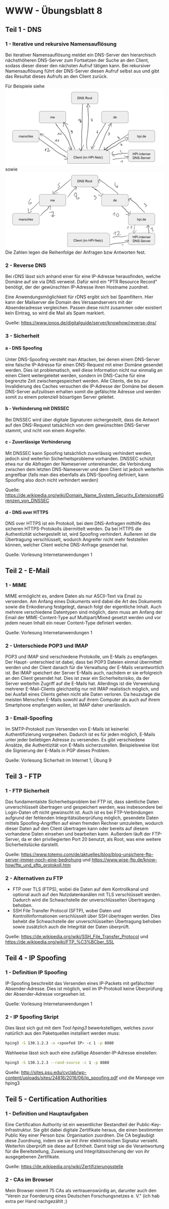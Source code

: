 # WWW - Übungsblatt 8

## Teil 1 - DNS

### 1 - Iterative und rekursive Namensauflösung

Bei iterativer Namensauflösung meldet ein DNS-Server den hierarchisch nächsthöheren
DNS-Server zum Fortsetzen der Suche an den Client, sodass dieser dieser den nächsten
Aufruf tätigen kann. Bei rekursiver Namensauflösung führt der DNS-Server diesen Aufruf
selbst aus und gibt das Resultat dieses Aufrufs an den Client zurück.

Für Beispiele siehe ![Iterativ](dns_iterativ.png) sowie ![Rekursiv](dns_rekursiv.png)
Die Zahlen legen die Reihenfolge der Anfragen bzw Antworten fest.

### 2 - Reverse DNS

Bei rDNS lässt sich anhand einer für eine IP-Adresse herausfinden, welche Domäne
auf sie via DNS verweist. Dafür wird ein "PTR Resource Record" benötigt, der der
gewünschten IP-Adresse ihren Hostname zuordnet.

Eine Anwendungsmöglichkeit für rDNS ergibt sich bei Spamfiltern. Hier kann der Mailserver
die Domain des Versaandservers mit der Absenderadresse vergleichen. Passen diese
nicht zusammen oder existiert kein Eintrag, so wird die Mail als Spam markiert.

Quelle: <https://www.ionos.de/digitalguide/server/knowhow/reverse-dns/>

### 3 - Sicherheit

#### a - DNS Spoofing

Unter DNS-Spoofing versteht man Attacken, bei denen einem DNS-Server eine falsche
IP-Adresse für einen DNS-Request mit einer Domäne gesendet werden.
Dies ist problematisch, weil diese Information nicht nur einmalig an einen
Client weitergeleitet werden, sondern im DNS-Cache für eine begrenzte Zeit
zwischengespeichert werden. Alle Clients, die bis zur Invalidierung des Caches
versuchen die IP-Adresse der Domäne bei diesem DNS-Server aufzulösen erhalten somit
die gefälschte Adresse und werden somit zu einem potenziell bösartigen Server geleitet.

#### b - Verhinderung mit DNSSEC

Bei DNSSEC wird über digitale Signaturen sichergestellt, dass die Antwort auf
den DNS-Request tatsächlich von dem gewünschten DNS-Server stammt, und ncht von
einem Angreifer.

#### c - Zuverlässige Verhinderung

Mit DNSSEC kann Spoofing tatsächlich zuverlässig verhindert werden, jedoch sind weiterhin
Sicherheitsprobleme vorhanden. DNSSEC schützt etwa nur die Abfragen der Nameserver
untereinander, die Verbindung zwischen dem letzten DNS-Nameserver und dem Client
ist jedoch weiterhin angreifbar (falls man dies ebenfalls als DNS-Spoofing definiert,
kann Spoofing also doch nicht verhindert werden)

Quelle: <https://de.wikipedia.org/wiki/Domain_Name_System_Security_Extensions#Grenzen_von_DNSSEC>

#### d - DNS over HTTPS

DNS over HTTPS ist ein Protokoll, bei dem DNS-Anfragen mithilfe des sicheren HTTPS-Protokolls
übermittelt werden. Da bei HTTPS die Authentizität sichergestellt ist, wird
Spoofing verhindert. Außerem ist die Übertragung verschlüsselt, wodurch Angreifer
nicht mehr feststellen können, welcher Client welche DNS-Anfrage gesendet hat.

Quelle: Vorlesung Internetanwendungen 1

## Teil 2 - E-Mail

### 1 -  MIME

MIME ermöglicht es, andere Daten als nur ASCII-Text via Email zu versenden.
Am Anfang eines Dokuments wird dabei die Art des Dokuments sowie die Enkodierung
festgelegt, danach folgt der eigentliche Inhalt. Auch mehrere verschiedene
Datentypen sind möglich, dann muss am Anfang der Email der MIME-Content-Type auf
Multipart/Mixed gesetzt werden und vor jedem neuen Inhalt ein neuer Content-Type
definiert werden.

Quelle: Vorlesung Internetanwendungen 1

### 2 - Unterschiede POP3 und IMAP

POP3 und IMAP sind verschiedene Protokolle, um E-Mails zu empfangen. Der Haupt-
unterschied ist dabei, dass bei POP3 Dateien einmal übermittelt werden und der
Client danach für die Verwaltung der E-Mails verantwortlich ist. Bei IMAP speichert
der Server E-Mails auch, nachdem er sie erfolgreich an den Client gesendet hat.
Dies ist zwar ein Sicherheitsrisiko, da der Server weiterhin Zugriff auf die E-Mails
hat. Allerdings ist die Verwendung mehrerer E-Mail-Clients gleichzeitig nur mit IMAP
realistisch möglich, und bei Ausfall eines Clients gehen nicht alle Daten verloren.
Da heuzutage die meisten Menschen E-Mails sowohl auf ihrem Computer als auch auf
ihrem Smartphone empfangen wollen, ist IMAP daher unerlässlich.

### 3 - Email-Spoofing

Im SMTP-Protokoll zum Versenden von E-Mails ist keinerlei Authentifizierung vorgesehen.
Dadurch ist es für jeden möglich, E-Mails unter jeder beliebigen Adresse zu versenden.
Es gibt verschiedene Ansätze, die Authentizität von E-Mails sicherzustellen. Beispielsweise
löst die Signierung der E-Mails in PGP dieses Problem.

Quelle: Vorlesung Sicherheit im Internet 1, Übung 9

## Teil 3 - FTP

### 1 - FTP Sicherheit

Das fundamentalste Sicherheitsproblem bei FTP ist, dass sämtliche Daten
unverschlüsselt übertragen und gespeichert werden, was insbesondere bei
Login-Daten oft nicht gewünscht ist. Auch ist es bei FTP-Verbindungen aufgrund
der fehlenden Integritätsüberprüfung möglich, gesendete Daten mittels
Spoofing-Angriffen auf einen fremden Rechner umzuleiten, wodurch dieser Daten
auf den Client übertragen kann oder bereits auf diesem vorhandene Daten
einsehen und bearbeiten kann. Außerdem läuft der FTP-Server, da er den
priviliegierten Port 20 benutzt, als Root, was eine weitere Sicherheitslücke darstellt.

Quelle: <https://www.totemo.com/de/aktuelles/blog/blog-unsichere-ftp-server-immer-noch-eine-bedrohung>
und <https://www.wise-ftp.de/know-how/ftp_und_sftp_protokoll.htm>

### 2 - Alternativen zu FTP

* FTP over TLS (FTPS), wobei die Daten auf dem Kontrollkanal und optional auch
  auf den Nutzdatenkanälen mit TLS verschlüsselt werden. Dadurch wird die Schwachstelle
  der unverschlüsselten Übertragung behoben.
* SSH File Transfer Protocol (SFTP), wobei Daten und Kontrollinformationen
  verschlüsselt über SSH übertragen werden. Dies behebt die Schwachstelle
  der unverschlüsselten Übertragung behoben sowie zusätzlich auch die
  Integrität der Daten überprüft.
  
Quelle: <https://de.wikipedia.org/wiki/SSH_File_Transfer_Protocol>
und <https://de.wikipedia.org/wiki/FTP_%C3%BCber_SSL>

## Teil 4 - IP Spoofing

### 1 - Definition IP Spoofing

IP-Spoofing beschreibt das Versenden eines IP-Packets mit gefälschter Absender-Adresse.
Dies ist möglich, weil im IP-Protokoll keine Überprüfung der Absender-Adresse
vorgesehen ist.

Quelle: Vorlesung Internetanwendungen 1

### 2 - IP Spoofing Skript

Dies lässt sich gut mit dem Tool *hping3* bewerkstelligen, welches zuvor
natürlich aus den Paketquellen installiert werden muss:

```bash
hping3 -S 130.1.2.3 -a <spoofed IP> -c 1 -p 8080
```

Wahlweise lässt sich auch eine zufällige Absender-IP-Adresse einstellen:

```bash
hping3 -S 130.1.2.3 --rand-source -c 1 -p 8080
```

Quelle: <http://sites.psu.edu/cvclab/wp-content/uploads/sites/24816/2016/06/ip_spoofing.pdf>
und die Manpage von hping3

## Teil 5 - Certification Authorities

### 1 - Definition und Hauptaufgaben

Eine Certification Authority ist ein wesentlicher Bestandteil der Public-Key-Infrastruktur.
Sie gibt dabei digitale Zertifikate heraus, die einen bestimmten Public Key einer
Person bzw. Organisation zuordnen. Die CA beglaubigt diese Zuordnung, indem sie
sie mit ihrer elektronischen Signatur versieht. Weiterhin überprüft sie diese auf
Echtheit. Damit trägt sie die Verantwortung für die Bereitstellung, Zuweisung und
Integritätssicherung der von ihr ausgegebenen Zertifikate.

Quelle: <https://de.wikipedia.org/wiki/Zertifizierungsstelle>

### 2 - CAs im Browser

Mein Browser nimmt 75 CAs als vertrauenswürdig an, darunter auch den
"Verein zur Foerderung eines Deutschen Forschungsnetzes e. V."
(ich hab extra per Hand nachgezählt ;)
